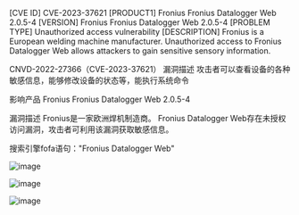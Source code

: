 [CVE ID]
CVE-2023-37621
[PRODUCT1]
Fronius Fronius Datalogger Web 2.0.5-4 
[VERSION]
Fronius Fronius Datalogger Web 2.0.5-4
[PROBLEM TYPE]
Unauthorized access vulnerability
[DESCRIPTION]
Fronius is a European welding machine manufacturer. Unauthorized access to Fronius Datalogger Web allows attackers to gain sensitive sensory information.

CNVD-2022-27366（CVE-2023-37621）
漏洞描述
攻击者可以查看设备的各种敏感信息，能够修改设备的状态等，能执行系统命令

影响产品 	Fronius Fronius Datalogger Web 2.0.5-4 

漏洞描述 	Fronius是一家欧洲焊机制造商。 Fronius Datalogger Web存在未授权访问漏洞，攻击者可利用该漏洞获取敏感信息。

搜索引擎fofa语句："Fronius Datalogger Web"

![image](https://github.com/MY0723/CNVD-2022-27366/assets/74171727/f393198c-46f4-488c-95f0-34e894e52331)


![image](https://github.com/MY0723/CNVD-2022-27366-/assets/74171727/9bd3bc36-1768-4fbe-be14-811c04b47eea)

![image](https://github.com/MY0723/CNVD-2022-27366-/assets/74171727/93c84805-9fc4-4416-8fd4-979cc7fca5ad)

